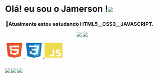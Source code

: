 
 # Olá! eu sou o Jamerson !<img src="https://camo.githubusercontent.com/e8e7b06ecf583bc040eb60e44eb5b8e0ecc5421320a92929ce21522dbc34c891/68747470733a2f2f6d656469612e67697068792e636f6d2f6d656469612f6876524a434c467a6361737252346961377a2f67697068792e676966" width="35px">

### 🌱Atualmente estou estudando HTML5__CSS3__JAVASCRIPT.

<div align="center">
  <a href="https://github.com/JAMERSONN">
  <img height="140px" src="https://github-readme-stats.vercel.app/api?username=JAMERSONN&show_icons=true&theme=tokyonight&include_all_commits=true&count_private=true"/>
  <img height="140px" src="https://github-readme-stats.vercel.app/api/top-langs/?username=JAMERSONN&layout=compact&langs_count=7&theme=tokyonight"/>
</div>
 <div style="d-flex justify-content-around""><br>
  <img d-flex justify-content-around"" alt="jamerson-HTML" height="50" width="60" src="https://raw.githubusercontent.com/devicons/devicon/master/icons/html5/html5-original.svg">
  <img d-flex justify-content-around"" alt="jamerson-CSS" height="50" width="60" src="https://raw.githubusercontent.com/devicons/devicon/master/icons/css3/css3-original.svg">
  <img d-flex justify-content-around"" alt="jamerson-Js" height="50" width="60" src="https://raw.githubusercontent.com/devicons/devicon/master/icons/javascript/javascript-plain.svg">
</div>

##

<div>
   <a href="https://instagram.com/jamersonnsantoss" target="_blank"><img src="https://img.shields.io/badge/-Instagram-%23E4405F?style=for-the-badge&logo=instagram&logoColor=white" target="_blank"></a>
  <a href = "mailto:jamersonfm18@gmail.com"><img src="https://img.shields.io/badge/-Gmail-%23333?style=for-the-badge&logo=gmail&logoColor=white" target="_blank"></a>
 <a href = "https://t.me/Jamersonsantos55"><img src="https://img.shields.io/badge/Telegram-2CA5E0?style=for-the-badge&logo=telegram&logoColor=white"></a>
 </div>
